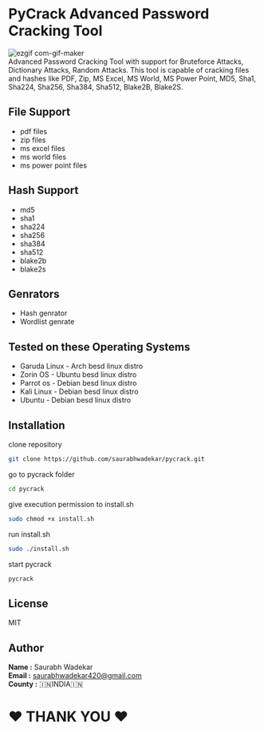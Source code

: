 

# PyCrack Advanced Password Cracking Tool 
![ezgif com-gif-maker](https://user-images.githubusercontent.com/55120484/172302839-bbc0ad22-e676-4cb4-bb3b-0ad50d65f365.gif)
<br>
Advanced Password Cracking Tool with support for Bruteforce Attacks, Dictionary Attacks, Random Attacks.
This tool is capable of cracking files and hashes like PDF, Zip, MS Excel, MS World, MS Power Point, MD5, Sha1, Sha224, Sha256, Sha384, Sha512, Blake2B, Blake2S.
## File Support
* pdf files
* zip files
* ms excel files
* ms world files
* ms power point files
## Hash Support
* md5
* sha1
* sha224
* sha256
* sha384
* sha512
* blake2b
* blake2s
## Genrators
* Hash genrator
* Wordlist genrate

## Tested on these Operating Systems
* Garuda Linux - Arch besd linux distro
* Zorin OS - Ubuntu besd linux distro
* Parrot os - Debian besd linux distro
* Kali Linux - Debian besd linux distro
* Ubuntu - Debian besd linux distro

## Installation

clone repository
```sh
git clone https://github.com/saurabhwadekar/pycrack.git
```
go to pycrack folder
```sh
cd pycrack
```
give execution permission to install.sh
```sh
sudo chmod +x install.sh
```
run install.sh
```sh
sudo ./install.sh
```
start pycrack
```sh
pycrack
```

## License

MIT

## Author

<b>Name :</b> Saurabh Wadekar<br>
<b>Email :</b> saurabhwadekar420@gmail.com<br>
<b>County :</b> 🇮🇳INDIA🇮🇳<br>

<h1>❤️ THANK YOU ❤️</h1><br>
